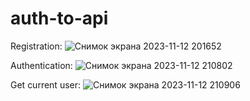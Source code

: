 # auth-to-api

Registration:
![Снимок экрана 2023-11-12 201652](https://github.com/isevd/auth-to-api/assets/139688041/1db920a4-5572-4e97-be19-ed09031c619e)

Authentication:
![Снимок экрана 2023-11-12 210802](https://github.com/isevd/auth-to-api/assets/139688041/3564a5bc-6af0-46c1-b650-57ad2bae7c59)

Get current user:
![Снимок экрана 2023-11-12 210906](https://github.com/isevd/auth-to-api/assets/139688041/d4fb02f1-c925-44f0-86eb-b90bc223f96d)
